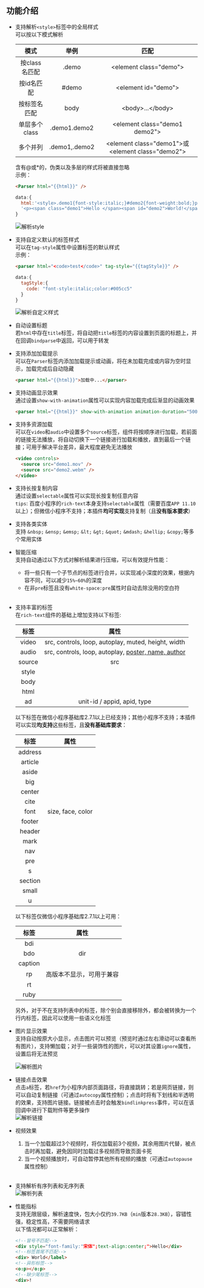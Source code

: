 ## 功能介绍 ##
- 支持解析`<style>`标签中的全局样式  
  可以按以下模式解析

  | 模式 | 举例 | 匹配 |
  |:----:|:----:|:----:|
  | 按class名匹配 | .demo | &lt;element class="demo"&gt; |
  | 按id名匹配 | #demo | &lt;element id="demo"&gt; |
  | 按标签名匹配 | body | &lt;body&gt;...&lt;/body&gt; |
  | 单层多个class | .demo1.demo2 | &lt;element class="demo1 demo2"&gt; |
  | 多个并列 | .demo1,.demo2 |&lt;element class="demo1"&gt;或&lt;element class="demo2"&gt;|

  含有@或*的，伪类以及多层的样式将被直接忽略  
  示例：  
  ``` html
  <Parser html="{{html}}" />
  ```
  ``` javascript
  data:{
	html:'<style>.demo1{font-style:italic;}#demo2{font-weight:bold;}p{text-align:center;}</style>'+
	'<p><span class="demo1">Hello </span><span id="demo2">World!</span></p>'
  }
  ```
  ![解析style](https://i.imgur.com/vL31Ykz.png)
- 支持自定义默认的标签样式  
  可以在`tag-style`属性中设置标签的默认样式  
  示例：  
  ``` html
  <parser html="<code>test</code>" tag-style="{{tagStyle}}" />
  ```
  ``` javascript
  data:{
    tagStyle:{
      code: "font-style:italic;color:#005cc5"
    }
  }
  ```
  ![解析自定义样式](https://i.imgur.com/MMbq7ld.png)
- 自动设置标题  
  若`html`中存在`title`标签，将自动把`title`标签的内容设置到页面的标题上，并在回调`bindparse`中返回，可以用于转发  
- 支持添加加载提示  
  可以在`Parser`标签内添加加载提示或动画，将在未加载完成或内容为空时显示，加载完成后自动隐藏  
  ```html
  <parser html="{{html}}">加载中...</parser>
  ```
- 支持动画显示效果  
  通过设置`show-with-animation`属性可以实现内容加载完成后渐显的动画效果  
  ```html
  <parser html="{{html}}" show-with-animation animation-duration="500" />
  ```
- 支持多资源加载  
  可以在`video`和`audio`中设置多个`source`标签，组件将按顺序进行加载，若前面的链接无法播放，将自动切换下一个链接进行加载和播放，直到最后一个链接；可用于解决平台差异，最大程度避免无法播放
  ```html
  <video controls>
    <source src="demo1.mov" />
    <source src="demo2.webm" />
  </video>
  ```
- 支持长按复制内容  
  通过设置`selectable`属性可以实现长按复制任意内容  
  `tips`: 百度小程序的`rich-text`本身支持`selectable`属性（需要百度`APP 11.10`以上）；但微信小程序不支持；本插件**均可实现**支持复制（且**没有版本要求**）  
- 支持各类实体  
  支持 `&nbsp;` `&ensp;` `&emsp;` `&lt;` `&gt;` `&quot;` `&mdash;` `&hellip;` `&copy;`等多个常用实体  
- 智能压缩  
  支持自动通过以下方式对解析结果进行压缩，可以有效提升性能：
  - 将一些只有一个子节点的标签进行合并，以实现减小深度的效果，根据内容不同，可以减少`15%~60%`的深度  
  - 在非`pre`标签且没有`white-space:pre`属性时自动去除没用的空白符  
&nbsp;
- 支持丰富的标签  
  在`rich-text`组件的基础上增加支持以下标签: 
  
  | 标签 | 属性 |
  |:---:|:---:|
  | video | src, controls, loop, autoplay, muted, height, width |
  | audio | src, controls, loop, autoplay, [poster, name, author](https://developers.weixin.qq.com/miniprogram/dev/component/audio.html) |
  | source | src |
  | style |  |
  | body |  |
  | html |  |
  | ad | unit-id / appid, apid, type |

  以下标签在微信小程序基础库2.7.1以上已经支持；其他小程序不支持；本插件可以实现**均支持**这些标签，且**没有基础库要求**：  

  | 标签 | 属性 |
  |:---:|:---:|
  | address |   |
  | article |   |
  | aside |   |
  | big |   |
  | center |   |
  | cite |   |
  | font | size, face, color |
  | footer |   |
  | header |   |
  | mark |   |
  | nav |   |
  | pre |   |
  | s |   |
  | section |   |
  | small |   |
  | u |   |

  以下标签仅微信小程序基础库2.7.1以上可用：  

  | 标签 | 属性 |
  |:---:|:---:|
  | bdi |   |
  | bdo | dir |
  | caption |   |
  | rp | 高版本不显示，可用于兼容 |
  | rt |   |
  | ruby |   |

  另外，对于不在支持列表中的标签，除个别会直接移除外，都会被转换为一个行内标签，因此可以使用一些语义化标签  
  
- 图片显示效果  
  支持自动按原大小显示，点击图片可以预览（预览时通过左右滑动可以查看所有图片），支持懒加载；对于一些装饰性的图片，可以对其设置`ignore`属性，设置后将无法预览  

  ![解析图片](https://i.imgur.com/XG7XdRa.gif)  
- 链接点击效果  
  点击`a`标签，若`href`为小程序内部页面路径，将直接跳转；若是网页链接，则可以自动复制链接（可通过`autocopy`属性控制）；点击时将有下划线和半透明的效果，支持图片链接。链接被点击时会触发`bindlinkpress`事件，可以在该回调中进行下载附件等更多操作  
  ![解析链接](https://i.imgur.com/2pySRst.gif)

- 视频效果  
  1. 当一个加载超过3个视频时，将仅加载前3个视频，其余用图片代替，被点击时再加载，避免因同时加载过多视频而导致页面卡死  
  2. 当一个视频播放时，可自动暂停其他所有视频的播放（可通过`autopause`属性控制）  
&nbsp;  
- 支持解析有序列表和无序列表  
  ![解析列表](https://i.imgur.com/QYMbUkV.png)
 
- 性能指标  
  支持无限层级，解析速度快，包大小仅约`39.7KB`（`min`版本`28.3KB`），容错性强，稳定性高，不需要网络请求  
  以下情况都可以正常解析：
  ``` html
  <!--冒号不匹配-->
  <div style="font-family:"宋体";text-align:center;">Hello</div>
  <!--标签首尾不匹配-->
  <div> World</label>
  <!--异形标签-->
  <o:p></o:p>
  <!--缺少尾标签-->
  <div>!
  ```  
